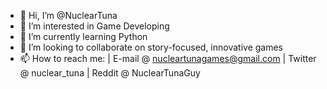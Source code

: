 - 👋 Hi, I’m @NuclearTuna
- 👀 I’m interested in Game Developing
- 🌱 I’m currently learning Python
- 💞️ I’m looking to collaborate on story-focused, innovative games
- 📫 How to reach me:
    | E-mail @ nucleartunagames@gmail.com
    | Twitter @ nuclear_tuna
    | Reddit @ NuclearTunaGuy

<!---
NuclearTuna/NuclearTuna is a ✨ special ✨ repository because its `README.md` (this file) appears on your GitHub profile.
You can click the Preview link to take a look at your changes.
--->
